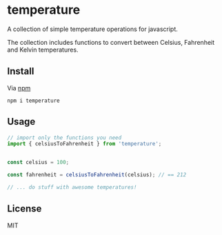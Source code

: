 # temperature

A collection of simple temperature operations for javascript.

The collection includes functions to convert between Celsius, Fahrenheit and Kelvin temperatures.

## Install

Via [npm](https://www.npmjs.com/package/temperature)

```
npm i temperature
```

## Usage

```javascript
// import only the functions you need
import { celsiusToFahrenheit } from 'temperature';


const celsius = 100;

const fahrenheit = celsiusToFahrenheit(celsius); // == 212 

// ... do stuff with awesome temperatures!
```

## License

MIT
